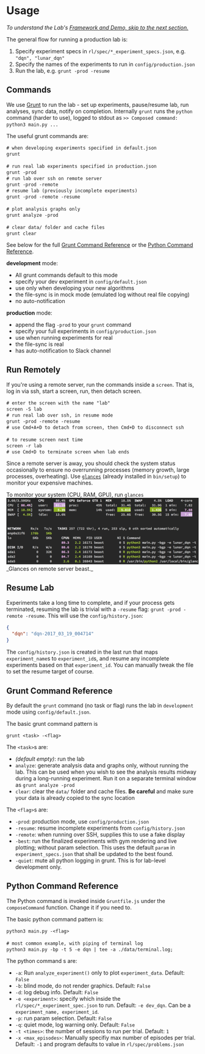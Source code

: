 # <a name="usage"></a>Usage

*To understand the Lab's [Framework and Demo, skip to the next section.](#framework)*

The general flow for running a production lab is:

1. Specify experiment specs in `rl/spec/*_experiment_specs.json`, e.g. `"dqn", "lunar_dqn"`
2. Specify the names of the experiments to run in `config/production.json`
3. Run the lab, e.g. `grunt -prod -resume`


## Commands

We use [Grunt](http://gruntjs.com/) to run the lab - set up experiments, pause/resume lab, run analyses, sync data, notify on completion. Internally `grunt` runs the `python` command (harder to use), logged to stdout as `>> Composed command: python3 main.py ...`

The useful grunt commands are:

```shell
# when developing experiments specified in default.json
grunt

# run real lab experiments specified in production.json
grunt -prod
# run lab over ssh on remote server
grunt -prod -remote
# resume lab (previously incomplete experiments)
grunt -prod -remote -resume

# plot analysis graphs only
grunt analyze -prod

# clear data/ folder and cache files
grunt clear
```

See below for the full [Grunt Command Reference](#grunt-cmd) or the [Python Command Reference](#python-cmd).


**development** mode:

- All grunt commands default to this mode
- specify your dev experiment in `config/default.json`
- use only when developing your new algorithms
- the file-sync is in mock mode (emulated log without real file copying)
- no auto-notification


**production** mode:

- append the flag `-prod` to your `grunt` command
- specify your full experiments in `config/production.json`
- use when running experiments for real
- the file-sync is real
- has auto-notification to Slack channel


## Run Remotely

If you're using a remote server, run the commands inside a `screen`. That is, log in via ssh, start a screen, run, then detach screen.

```shell
# enter the screen with the name "lab"
screen -S lab
# run real lab over ssh, in resume mode
grunt -prod -remote -resume
# use Cmd+A+D to detach from screen, then Cmd+D to disconnect ssh

# to resume screen next time
screen -r lab
# use Cmd+D to terminate screen when lab ends
```

Since a remote server is away, you should check the system status occasionally to ensure no overrunning processes (memory growth, large processes, overheating). Use [`glances`](https://github.com/nicolargo/glances) (already installed in `bin/setup`) to monitor your expensive machines.

<aside class="notice">
To monitor your system (CPU, RAM, GPU), run <code>glances</code>
</aside>

<img alt="Glances to monitor your system" src="./images/glances.png" />
_Glances on remote server beast._


## Resume Lab

Experiments take a long time to complete, and if your process gets terminated, resuming the lab is trivial with a `-resume` flag: `grunt -prod -remote -resume`. This will use the `config/history.json`:

```json
{
  "dqn": "dqn-2017_03_19_004714"
}
```

The `config/history.json` is created in the last run that maps `experiment_name`s to `experiment_id`s, and resume any incomplete experiments based on that `experiment_id`. You can manually tweak the file to set the resume target of course.


## <a name="grunt-cmd"></a>Grunt Command Reference

By default the `grunt` command (no task or flag) runs the lab in `development` mode using `config/default.json`.

The basic grunt command pattern is

```shell
grunt <task> -<flag>
```

The `<task>`s are:

- _(default empty)_: run the lab
- `analyze`: generate analysis data and graphs only, without running the lab. This can be used when you wish to see the analysis results midway during a long-running experiment. Run it on a separate terminal window as `grunt analyze -prod`
- `clear`: clear the `data/` folder and cache files. **Be careful** and make sure your data is already copied to the sync location


The `<flag>`s are:

- `-prod`: production mode, use `config/production.json`
- `-resume`: resume incomplete experiments from `config/history.json`
- `-remote`: when running over SSH, supplies this to use a fake display
- `-best`: run the finalized experiments with gym rendering and live plotting; without param selection. This uses the default `param` in `experiment_specs.json` that shall be updated to the best found.
- `-quiet`: mute all python logging in grunt. This is for lab-level development only.


## <a name="python-cmd"></a>Python Command Reference

The Python command is invoked inside `Gruntfile.js` under the `composeCommand` function. Change it if you need to.

The basic python command pattern is:

```shell
python3 main.py -<flag>

# most common example, with piping of terminal log
python3 main.py -bp -t 5 -e dqn | tee -a ./data/terminal.log;
```

The python command <flag>s are:

- `-a`: Run `analyze_experiment()` only to plot `experiment_data`. Default: `False`
- `-b`: blind mode, do not render graphics. Default: `False`
- `-d`: log debug info. Default: `False`
- `-e <experiment>`: specify which inside the `rl/spec/*_experiment_spec.json` to run. Default: `-e dev_dqn`. Can be a `experiment_name, experiment_id`.
- `-p`: run param selection. Default: `False`
- `-q`: quiet mode, log warning only. Default: `False`
- `-t <times>`: the number of sessions to run per trial. Default: `1`
- `-x <max_episodes>`: Manually specifiy max number of episodes per trial. Default: `-1` and program defaults to value in `rl/spec/problems.json`
